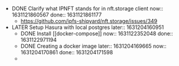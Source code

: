 - DONE Clarify what IPNFT stands for in nft.storage client
  now:: 1631121860567
  done:: 1631121861177
	- https://github.com/ipfs-shipyard/nft.storage/issues/349
- LATER Setup Hasura with local postgres
  later:: 1631204160951
	- DONE Install [[docker-compose]]
	  now:: 1631122352048
	  done:: 1631122971194
	- DONE Creating a docker image
	  later:: 1631204169665
	  now:: 1631204170861
	  done:: 1631204171598
	-